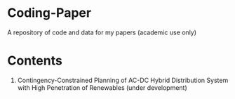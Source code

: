 # Coding-Paper
A repository of code and data for my papers (academic use only)

# Contents
1. Contingency-Constrained Planning of AC-DC Hybrid Distribution System with High Penetration of Renewables (under development)
